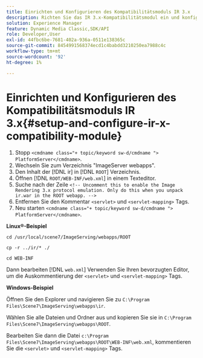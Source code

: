```yaml
---
title: Einrichten und Konfigurieren des Kompatibilitätsmoduls IR 3.x
description: Richten Sie das IR 3.x-Kompatibilitätsmodul ein und konfigurieren Sie es.
solution: Experience Manager
feature: Dynamic Media Classic,SDK/API
role: Developer,User
exl-id: 44fbc6be-7681-402a-936a-0511e138365c
source-git-commit: 8454991568374ecd1c4babdd3210250ea7988c4c
workflow-type: tm+mt
source-wordcount: '92'
ht-degree: 1%

---
```


# Einrichten und Konfigurieren des Kompatibilitätsmoduls IR 3.x{#setup-and-configure-ir-x-compatibility-module}

1. Stopp `<cmdname class="+ topic/keyword sw-d/cmdname ">  PlatformServer</cmdname>`.
1. Wechseln Sie zum Verzeichnis &quot;ImageServer webapps&quot;.
1. Den Inhalt der [!DNL ir] in [!DNL `ROOT`] Verzeichnis.
1. Öffnen [!DNL `ROOT/WEB-INF/web.xml`] in einem Texteditor.
1. Suche nach der Zeile `<!-- Uncomment this to enable the Image Rendering 3.x protocol emulation. Only do this when you unpack ir.war in the ROOT webapp. -->`
1. Entfernen Sie den Kommentar `<servlet>` und `<servlet-mapping>` Tags.
1. Neu starten `<cmdname class="+ topic/keyword sw-d/cmdname ">  PlatformServer</cmdname>`.

**Linux®-Beispiel**

`cd /usr/local/scene7/ImageServing/webapps/ROOT`

`cp -r ../ir/* ./`

`cd WEB-INF`

Dann bearbeiten [!DNL `web.xml`] Verwenden Sie Ihren bevorzugten Editor, um die Auskommentierung der `<servlet>` und `<servlet-mapping>` Tags.

**Windows-Beispiel**

Öffnen Sie den Explorer und navigieren Sie zu `C:\Program Files\Scene7\ImageServing\webapps\ir`.

Wählen Sie alle Dateien und Ordner aus und kopieren Sie sie in `C:\Program Files\Scene7\ImageServing\webapps\ROOT`.

Bearbeiten Sie dann die Datei `c:\Program Files\Scene7\ImageServing\webapps\ROOT\WEB-INF\web.xml`, kommentieren Sie die `<servlet>` und `<servlet-mapping>` Tags.
